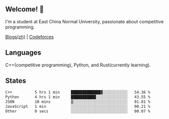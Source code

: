 ## Welcome! 👋

I'm a student at East China Normal University, passionate about competitive programming.

[Blogs(zh)](https://blog.hikariyo.net) | [Codeforces](https://codeforces.com/profile/hikariyo)

## Languages

C++(competitive programming), Python, and Rust(currently learning).

## States

<!--START_SECTION:waka-->

```txt
C++          5 hrs 1 min     █████████████▓░░░░░░░░░░░   54.36 %
Python       4 hrs 1 min     ███████████░░░░░░░░░░░░░░   43.55 %
JSON         10 mins         ▒░░░░░░░░░░░░░░░░░░░░░░░░   01.81 %
JavaScript   1 min           ░░░░░░░░░░░░░░░░░░░░░░░░░   00.21 %
Other        0 secs          ░░░░░░░░░░░░░░░░░░░░░░░░░   00.07 %
```

<!--END_SECTION:waka-->

